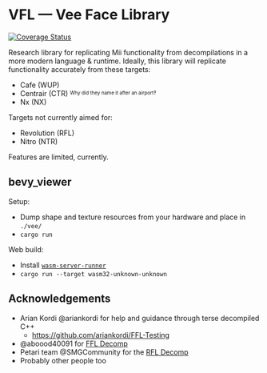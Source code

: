 # VFL — Vee Face Library
[![Coverage Status](https://coveralls.io/repos/github/j0lol/vee/badge.svg?branch=main)](https://coveralls.io/github/j0lol/vee?branch=main)

Research library for replicating Mii functionality from decompilations in a more modern language & runtime. Ideally, this library will replicate functionality accurately from these targets:
- Cafe (WUP)
- Centrair (CTR) <sup><sub>Why did they name it after an airport‽</sub></sup>
- Nx (NX)

Targets not currently aimed for:
- Revolution (RFL)
- Nitro (NTR)


Features are limited, currently.


## bevy_viewer

Setup:
- Dump shape and texture resources from your hardware and place in `./vee/`
- `cargo run`

Web build:
- Install [`wasm-server-runner`](https://github.com/jakobhellermann/wasm-server-runner)
- `cargo run --target wasm32-unknown-unknown`

## Acknowledgements
- Arian Kordi @ariankordi for help and guidance through terse decompiled C++
  - https://github.com/ariankordi/FFL-Testing
- @aboood40091 for [FFL Decomp](https://github.com/aboood40091/ffl)
- Petari team @SMGCommunity for the [RFL Decomp](https://github.com/SMGCommunity/Petari/tree/master/src/RVLFaceLib)
- Probably other people too
